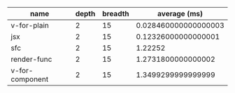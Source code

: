 | name            | depth | breadth | average (ms)         |
| --------------- | ----- | ------- | -------------------- |
| v-for-plain     | 2     | 15      | 0.028460000000000003 |
| jsx             | 2     | 15      | 0.12326000000000001  |
| sfc             | 2     | 15      | 1.22252              |
| render-func     | 2     | 15      | 1.2731800000000002   |
| v-for-component | 2     | 15      | 1.3499299999999999   |